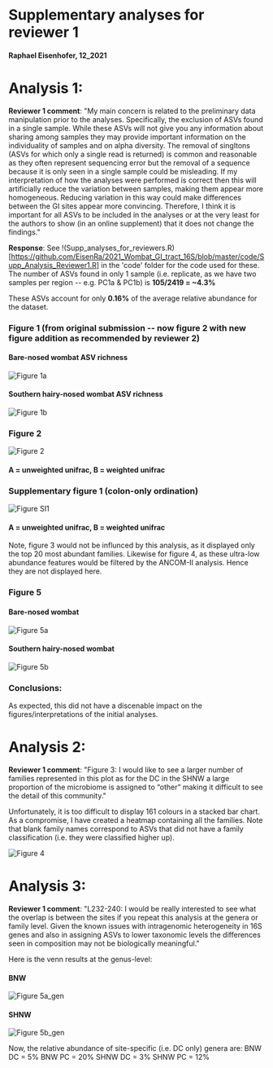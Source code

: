 # Supplementary analyses for reviewer 1
#### Raphael Eisenhofer, 12_2021

# Analysis 1:
**Reviewer 1 comment**: "My main concern is related to the preliminary data manipulation prior to the analyses. Specifically, the exclusion of ASVs found in a single sample. While these ASVs will not give you any information about sharing among samples they may provide important information on the individuality of samples and on alpha diversity. The removal of singltons (ASVs for which only a single read is returned) is common and reasonable as they often represent sequencing error but the removal of a sequence because it is only seen in a single sample could be misleading. If my interpretation of how the analyses were performed is correct then this will artificially reduce the variation between samples, making them appear more homogeneous. Reducing variation in this way could make differences between the GI sites appear more convincing. Therefore, I think it is important for all ASVs to be included in the analyses or at the very least for the authors to show (in an online supplement) that it does not change the findings."

**Response**: See !(Supp_analyses_for_reviewers.R)[https://github.com/EisenRa/2021_Wombat_GI_tract_16S/blob/master/code/Supp_Analysis_Reviewer1.R] in the 'code' folder for the code used for these. The number of ASVs found in only 1 sample (i.e. replicate, as we have two samples per region -- e.g. PC1a & PC1b) is **105/2419 = ~4.3%**

These ASVs account for only **0.16%** of the average relative abundance for the dataset. 

### Figure 1 (from original submission -- now figure 2 with new figure addition as recommended by reviewer 2)
#### Bare-nosed wombat ASV richness
![Figure 1a](https://github.com/EisenRa/2021_Wombat_GI_tract_16S/blob/master/analysis/figures/FigureSS1A.png)
#### Southern hairy-nosed wombat ASV richness
![Figure 1b](https://github.com/EisenRa/2021_Wombat_GI_tract_16S/blob/master/analysis/figures/FigureSS1B.png)

### Figure 2
![Figure 2](https://github.com/EisenRa/2021_Wombat_GI_tract_16S/blob/master/analysis/figures/FigureSS2.png)
#### A = unweighted unifrac, B = weighted unifrac

### Supplementary figure 1 (colon-only ordination)
![Figure SI1](https://github.com/EisenRa/2021_Wombat_GI_tract_16S/blob/master/analysis/figures/SI_FigureSS1.png)
#### A = unweighted unifrac, B = weighted unifrac

Note, figure 3 would not be influnced by this analysis, as it displayed only the top 20 most abundant families. Likewise for figure 4, as these ultra-low abundance features would be filtered by the ANCOM-II analysis. Hence they are not displayed here.

### Figure 5
#### Bare-nosed wombat
![Figure 5a](https://github.com/EisenRa/2021_Wombat_GI_tract_16S/blob/master/analysis/figures/FigureSS5A.png)
#### Southern hairy-nosed wombat
![Figure 5b](https://github.com/EisenRa/2021_Wombat_GI_tract_16S/blob/master/analysis/figures/FigureSS5B.png)

### Conclusions:
As expected, this did not have a discenable impact on the figures/interpretations of the initial analyses. 


# Analysis 2:
**Reviewer 1 comment**:
"Figure 3: I would like to see a larger number of families represented in this plot as for the DC in the SHNW a large proportion of the microbiome is assigned to “other” making it difficult to see the detail of this community."

Unfortunately, it is too difficult to display 161 colours in a stacked bar chart. As a compromise, I have created a heatmap containing all the families. Note that blank family names correspond to ASVs that did not have a family classification (i.e. they were classified higher up).

![Figure 4](https://github.com/EisenRa/2021_Wombat_GI_tract_16S/blob/master/analysis/figures/FigureSS4.png)


# Analysis 3:
**Reviewer 1 comment**:
"L232-240: I would be really interested to see what the overlap is between the sites if you repeat this analysis at the genera or family level. Given the known issues with intragenomic heterogeneity in 16S genes and also in assigning ASVs to lower taxonomic levels the differences seen in composition may not be biologically meaningful."

Here is the venn results at the genus-level:

#### BNW
![Figure 5a_gen](https://github.com/EisenRa/2021_Wombat_GI_tract_16S/blob/master/analysis/figures/FigureSS5A_GENUS.png)

#### SHNW
![Figure 5b_gen](https://github.com/EisenRa/2021_Wombat_GI_tract_16S/blob/master/analysis/figures/FigureSS5B_GENUS.png)

Now, the relative abundance of site-specific (i.e. DC only) genera are:
BNW DC = 5%
BNW PC = 20%
SHNW DC = 3%
SHNW PC = 12%

